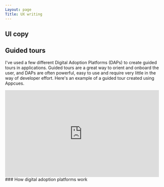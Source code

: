 ```yaml
---
Layout: page
Title: UX writing
---
```

## UI copy 
## Guided tours
I've used a few different Digital Adoption Platforms (DAPs) to create guided tours in applications. 
Guided tours are a great way to orient and onboard the user, and DAPs are often powerful, easy to use and require very little in the way of developer effort. 
Here's an example of a guided tour created using Appcues. 
<div style="padding:56.25% 0 0 0;position:relative;"><iframe src="https://player.vimeo.com/video/378576478?h=c6a272389d&amp;badge=0&amp;autopause=0&amp;player_id=0&amp;app_id=58479" frameborder="0" allow="autoplay; fullscreen; picture-in-picture" allowfullscreen style="position:absolute;top:0;left:0;width:100%;height:100%;" title="UA dh live video"></iframe></div><script src="https://player.vimeo.com/api/player.js"></script>
### How digital adoption platforms work 


